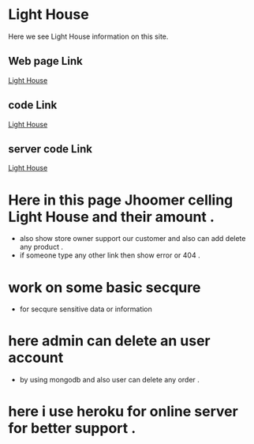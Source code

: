 # Light House
Here we see Light House information on this site.
## Web page Link
[Light House](https://admiring-wiles-b3a0ad.netlify.app)
## code Link
[Light House](https://github.com/programming-hero-web-course-4/niche-website-client-side-Mrinal-KANTI55)
## server code Link
[Light House](https://github.com/programming-hero-web-course-4/niche-website-server-side-Mrinal-KANTI55)
# Here in this page Jhoomer celling Light House and their amount .
* also show store owner support our customer and also can add delete any product .
* if someone type any other link then show error or 404 .
# work on some basic secqure
* for secqure sensitive data or information
# here admin can delete an user account  
* by using mongodb and also user can delete any order .
# here i use heroku for online server for better support .
